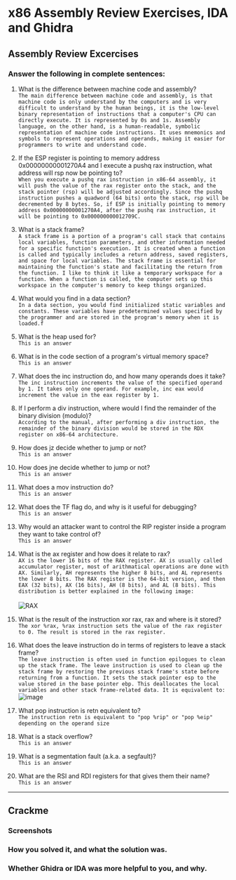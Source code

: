 # x86 Assembly Review Exercises, IDA and Ghidra

## Assembly Review Excercises
### Answer the following in complete sentences:

1. What is the difference between machine code and assembly?   
        `The main difference between machine code and assembly, is that machine code is only understand by the computers and is very difficult to understand by the human beings, it is the low-level binary representation of instructions that a computer's CPU can directly execute. It is represented by 0s and 1s. Assembly language, on the other hand, is a human-readable, symbolic representation of machine code instructions. It uses mnemonics and symbols to represent operations and operands, making it easier for programmers to write and understand code. `
2. If the ESP register is pointing to memory address 0x00000000001270A4 and I execute a pushq rax instruction, what address will rsp now be pointing to?   
    `When you execute a pushq rax instruction in x86-64 assembly, it will push the value of the rax register onto the stack, and the stack pointer (rsp) will be adjusted accordingly. Since the pushq instruction pushes a quadword (64 bits) onto the stack, rsp will be decremented by 8 bytes. So, if ESP is initially pointing to memory address 0x00000000001270A4, after the pushq rax instruction, it will be pointing to 0x000000000012709C.`
3. What is a stack frame?   
    `A stack frame is a portion of a program's call stack that contains local variables, function parameters, and other information needed for a specific function's execution. It is created when a function is called and typically includes a return address, saved registers, and space for local variables. The stack frame is essential for maintaining the function's state and facilitating the return from the function. I like to think it like a temporary workspace for a function. When a function is called, the computer sets up this workspace in the computer's memory to keep things organized.`
4. What would you find in a data section?   
    `In a data section, you would find initialized static variables and constants. These variables have predetermined values specified by the programmer and are stored in the program's memory when it is loaded.f`
5. What is the heap used for?   
    `This is an answer`
6. What is in the code section of a program's virtual memory space?   
    `This is an answer`
7. What does the inc instruction do, and how many operands does it take?   
    `The inc instruction increments the value of the specified operand by 1. It takes only one operand. For example, inc eax would increment the value in the eax register by 1.`
8. If I perform a div instruction, where would I find the remainder of the binary division (modulo)?   
    `According to the manual, after performing a div instruction, the remainder of the binary division would be stored in the RDX register on x86-64 architecture.`
9. How does jz decide whether to jump or not?   
    `This is an answer`
10. How does jne decide whether to jump or not?   
    `This is an answer`
11. What does a mov instruction do?   
    `This is an answer`
12. What does the TF flag do, and why is it useful for debugging?   
    `This is an answer`
13. Why would an attacker want to control the RIP register inside a program they want to take control of?   
    `This is an answer`
14. What is the ax register and how does it relate to rax?   
    `AX is the lower 16 bits of the RAX register. AX is usually called accumulator register, most of arithmatical operations are done with AX. Similarly, AH represents the higher 8 bits, and AL represents the lower 8 bits. The RAX register is the 64-bit version, and then EAX (32 bits), AX (16 bits), AH (8 bits), and AL (8 bits). This distribution is better explained in the following image:`   
    <br>
    ![RAX](https://github.com/horaciog1/CS479-Reverse-Engineering/assets/111658514/0a6377c1-c870-4dcb-bfca-681576f9369f)
 
16. What is the result of the instruction xor rax, rax and where is it stored?   
    `The xor %rax, %rax instruction sets the value of the rax register to 0. The result is stored in the rax register.`
17. What does the leave instruction do in terms of registers to leave a stack frame?   
    `The leave instruction is often used in function epilogues to clean up the stack frame. The leave instruction is used to clean up the stack frame by restoring the previous stack frame's state before returning from a function. It sets the stack pointer esp to the value stored in the base pointer ebp. This deallocates the local variables and other stack frame-related data. It is equivalent to:`   
    ![image](https://github.com/horaciog1/CS479-Reverse-Engineering/assets/111658514/9cfbd317-807c-411b-b8c8-85a1907fd31c)
19. What pop instruction is retn equivalent to?   
    `The instruction retn is equivalent to "pop %rip" or "pop %eip" depending on the operand size`
20. What is a stack overflow?   
    `This is an answer`
21. What is a segmentation fault (a.k.a. a segfault)?   
    `This is an answer`
22. What are the RSI and RDI registers for that gives them their name?   
    `This is an answer`

---
    
## Crackme

### Screenshots

### How you solved it, and what the solution was.

### Whether Ghidra or IDA was more helpful to you, and why.

  
